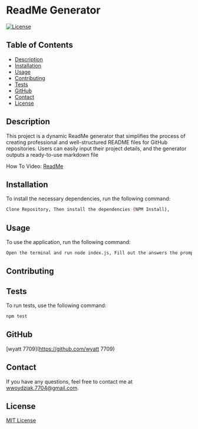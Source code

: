 
# ReadMe Generator

[![License](https://img.shields.io/static/v1?label=License&message=MIT&color=blue&style=plastic)](https://opensource.org/licenses/MIT)

## Table of Contents
- [Description](#description)
- [Installation](#installation)
- [Usage](#usage)
- [Contributing](#contributing)
- [Tests](#tests)
- [GitHub](#github)
- [Contact](#contact)
- [License](#license)

## Description
This project is a dynamic ReadMe generator that simplifies the process of creating professional and well-structured README files for GitHub repositories. Users can easily input their project details, and the generator outputs a ready-to-use markdown file

How To Video:  [ReadMe](https://drive.google.com/file/d/19vi46EFKEHxcq1QbRH__8xuzUlbWX_3O/view?usp=sharing)

## Installation
To install the necessary dependencies, run the following command:
```bash
Clone Repository, Then install the dependencies (NPM Install),
```

## Usage
To use the application, run the following command:
```bash
Open the terminal and run node index.js, Fill out the answers the prompt gives you
```

## Contributing


## Tests
To run tests, use the following command:
```bash
npm test
```

## GitHub
[wyatt 7709](https://github.com/wyatt 7709)

## Contact
If you have any questions, feel free to contact me at wwoydziak.7704@gmail.com.

## License
[MIT License](https://opensource.org/licenses/MIT)

